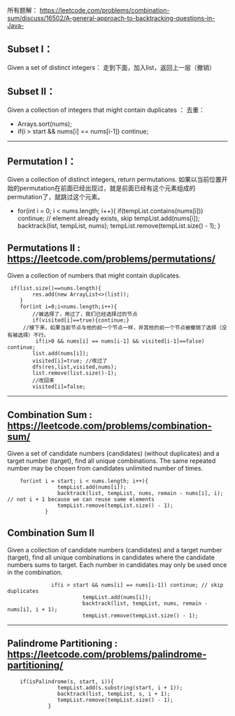 所有题解： https://leetcode.com/problems/combination-sum/discuss/16502/A-general-approach-to-backtracking-questions-in-Java-

## Subset I：
Given a set of distinct integers： 走到下面，加入list，返回上一层（撤销）

## Subset II：
Given a collection of integers that might contain duplicates ： 去重：      
* Arrays.sort(nums);
* if(i > start && nums[i] == nums[i-1]) continue;
---
## Permutation I：
Given a collection of distinct integers, return permutations.
如果以当前位置开始的permutation在前面已经出现过，就是前面已经有这个元素组成的permutation了，就跳过这个元素。
 *  for(int i = 0; i < nums.length; i++){ 
         if(tempList.contains(nums[i])) continue; // element already exists, skip
         tempList.add(nums[i]);
         backtrack(list, tempList, nums);
         tempList.remove(tempList.size() - 1);
      }

## Permutations II : https://leetcode.com/problems/permutations/
Given a collection of numbers that might contain duplicates.

     if(list.size()==nums.length){
            res.add(new ArrayList<>(list));
        }
        for(int i=0;i<nums.length;i++){
            //被选择了，用过了，我们已经选择过的节点
            if(visited[i]==true){continue;} 
         //接下来，如果当前节点与他的前一个节点一样，并其他的前一个节点被撤销了选择（没有被选择）不行。
             if(i>0 && nums[i] == nums[i-1] && visited[i-1]==false) continue;
            list.add(nums[i]);
            visited[i]=true; //改过了 
            dfs(res,list,visited,nums);
            list.remove(list.size()-1);
            //改回来 
            visited[i]=false;
---
## Combination Sum : https://leetcode.com/problems/combination-sum/
Given a set of candidate numbers (candidates) (without duplicates) and a target number (target), find all unique combinations.
The same repeated number may be chosen from candidates unlimited number of times.

        for(int i = start; i < nums.length; i++){
                    tempList.add(nums[i]);
                    backtrack(list, tempList, nums, remain - nums[i], i); // not i + 1 because we can reuse same elements
                    tempList.remove(tempList.size() - 1);
                }
        
## Combination Sum II
Given a collection of candidate numbers (candidates) and a target number (target), find all unique combinations in candidates where the candidate numbers sums to target. Each number in candidates may only be used once in the combination.

                  if(i > start && nums[i] == nums[i-1]) continue; // skip duplicates
                            tempList.add(nums[i]);
                            backtrack(list, tempList, nums, remain - nums[i], i + 1);
                            tempList.remove(tempList.size() - 1); 


---
## Palindrome Partitioning : https://leetcode.com/problems/palindrome-partitioning/

        if(isPalindrome(s, start, i)){
                    tempList.add(s.substring(start, i + 1));
                    backtrack(list, tempList, s, i + 1);
                    tempList.remove(tempList.size() - 1);
                 }
         
    
